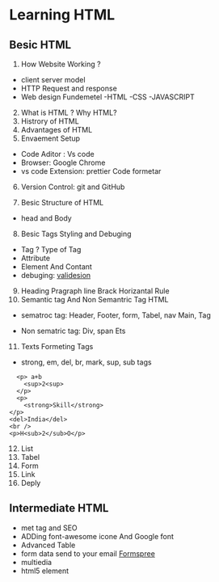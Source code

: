 # Learning HTML
## Besic HTML
1. How Website Working ?

- client server model
- HTTP Request and response
- Web design Fundemetel -HTML -CSS -JAVASCRIPT

2.  What is HTML ? Why HTML?
3.  Histrory of HTML
4.  Advantages of HTML
5.  Envaement Setup

- Code Aditor : Vs code
- Browser: Google Chrome
- vs code Extension: prettier Code formetar

6.  Version Control: git and GitHub

7.  Besic Structure of HTML

- head and Body

8.  Besic Tags Styling and Debuging

- Tag ? Type of Tag
- Attribute
- Element And Contant
- debuging: [validesion](https://validator.w3.org/nu/#file)

9. Heading Pragraph line Brack Horizantal Rule
10. Semantic tag And Non Semantric Tag HTML

- sematroc tag: Header, Footer, form, Tabel, nav Main, Tag

- Non sematric tag: Div, span Ets

11. Texts Formeting Tags

- strong, em, del, br, mark, sup, sub tags

```html:
  <p> a+b
    <sup>2<sup>
  </p>
  <p>
    <strong>Skill</strong>
</p>
<del>India</del>
<br />
<p>H<sub>2</sub>O</p>
```

12. List
13. Tabel
14. Form
15. Link
16. Deply

## Intermediate HTML
- met tag and SEO
- ADDing font-awesome icone  And  Google font
- Advanced Table 
- form data send to your email [Formspree](https://formspree.io/forms/xeojqgpa/integration)
- multiedia 
- html5 element 